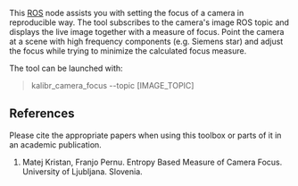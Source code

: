 This [ROS](www.ros.org) node assists you with setting the focus of a camera in reproducible way. The tool subscribes to the camera's image ROS topic and displays the live image together with a measure of focus. Point the camera at a scene with high frequency components (e.g. Siemens star) and adjust the focus while trying to minimize the calculated focus measure.

The tool can be launched with:
> kalibr_camera_focus --topic [IMAGE_TOPIC]


## References
Please cite the appropriate papers when using this toolbox or parts of it in an academic publication.

1. <a name="focus"></a> Matej Kristan, Franjo Pernu. Entropy Based Measure of Camera Focus.  University of Ljubljana. Slovenia.






